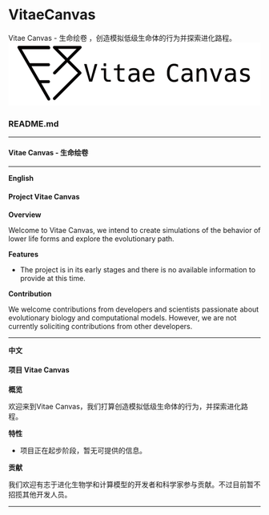 # VitaeCanvas
Vitae Canvas - 生命绘卷 ，创造模拟低级生命体的行为并探索进化路程。
![logo](Logo/logo.png)
### README.md

---

#### Vitae Canvas - 生命绘卷

---

**English**

#### Project Vitae Canvas

**Overview**

Welcome to Vitae Canvas, we intend to create simulations of the behavior of lower life forms and explore the evolutionary path.

**Features**

- The project is in its early stages and there is no available information to provide at this time.

**Contribution**

We welcome contributions from developers and scientists passionate about evolutionary biology and computational models. However, we are not currently soliciting contributions from other developers.

---

**中文**

#### 项目 Vitae Canvas

**概览**

欢迎来到Vitae Canvas，我们打算创造模拟低级生命体的行为，并探索进化路程。

**特性**

- 项目正在起步阶段，暂无可提供的信息。

**贡献**

我们欢迎有志于进化生物学和计算模型的开发者和科学家参与贡献。不过目前暂不招揽其他开发人员。

---
